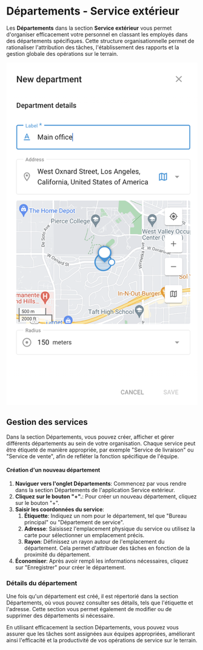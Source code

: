 # Départements - Service extérieur

Les **Départements** dans la section **Service extérieur** vous permet d'organiser efficacement votre personnel en classant les employés dans des départements spécifiques. Cette structure organisationnelle permet de rationaliser l'attribution des tâches, l'établissement des rapports et la gestion globale des opérations sur le terrain.

![](../../guide-de-litilizateur/service-exterieur/attachments/image-20240816-172857.png)

## Gestion des services

Dans la section Départements, vous pouvez créer, afficher et gérer différents départements au sein de votre organisation. Chaque service peut être étiqueté de manière appropriée, par exemple "Service de livraison" ou "Service de vente", afin de refléter la fonction spécifique de l'équipe.

#### Création d'un nouveau département

1. **Naviguer vers l'onglet Départements**: Commencez par vous rendre dans la section Départements de l'application Service extérieur.
2. **Cliquez sur le bouton "+".**: Pour créer un nouveau département, cliquez sur le bouton "+".
3. **Saisir les coordonnées du service**:&#x20;
   1. **Étiquette**: Indiquez un nom pour le département, tel que "Bureau principal" ou "Département de service".
   2. **Adresse**: Saisissez l'emplacement physique du service ou utilisez la carte pour sélectionner un emplacement précis.
   3. **Rayon**: Définissez un rayon autour de l'emplacement du département. Cela permet d'attribuer des tâches en fonction de la proximité du département.
4. **Économiser**: Après avoir rempli les informations nécessaires, cliquez sur "Enregistrer" pour créer le département.

### Détails du département

Une fois qu'un département est créé, il est répertorié dans la section Départements, où vous pouvez consulter ses détails, tels que l'étiquette et l'adresse. Cette section vous permet également de modifier ou de supprimer des départements si nécessaire.

En utilisant efficacement la section Départements, vous pouvez vous assurer que les tâches sont assignées aux équipes appropriées, améliorant ainsi l'efficacité et la productivité de vos opérations de service sur le terrain.
